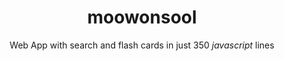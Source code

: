 ---
title: moowonsool
subtitle: Web App with search and flash cards in just 350 <i>javascript</i> lines
image: "../imgs/MooWonSool.webp"
link: http://moowonsool.hugomatilla.com
buttonTitle: VISIT WEB
priority: 0
badges: [web]
categories: [open]
--- 